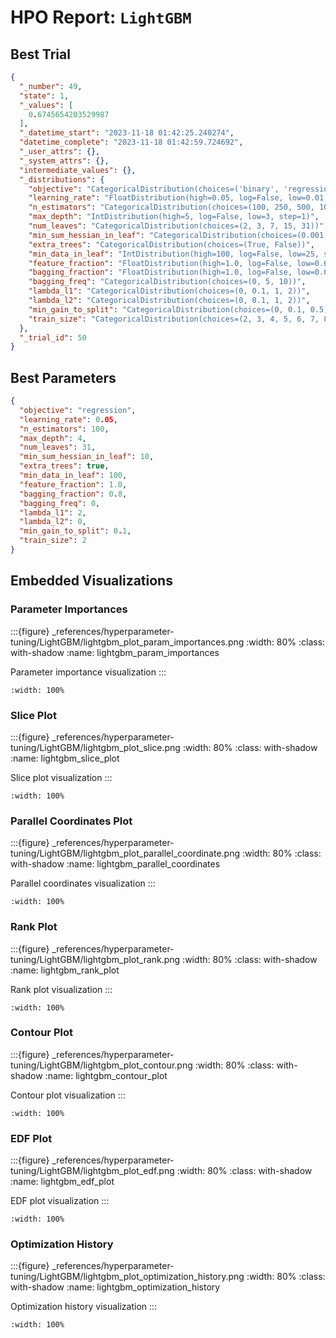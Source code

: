 # HPO Report: `LightGBM`

## Best Trial
```json
{
  "_number": 49,
  "state": 1,
  "_values": [
    0.6745654203529987
  ],
  "_datetime_start": "2023-11-18 01:42:25.240274",
  "datetime_complete": "2023-11-18 01:42:59.724692",
  "_user_attrs": {},
  "_system_attrs": {},
  "intermediate_values": {},
  "_distributions": {
    "objective": "CategoricalDistribution(choices=('binary', 'regression'))",
    "learning_rate": "FloatDistribution(high=0.05, log=False, low=0.01, step=0.01)",
    "n_estimators": "CategoricalDistribution(choices=(100, 250, 500, 1000))",
    "max_depth": "IntDistribution(high=5, log=False, low=3, step=1)",
    "num_leaves": "CategoricalDistribution(choices=(2, 3, 7, 15, 31))",
    "min_sum_hessian_in_leaf": "CategoricalDistribution(choices=(0.001, 0.01, 0.1, 1, 10))",
    "extra_trees": "CategoricalDistribution(choices=(True, False))",
    "min_data_in_leaf": "IntDistribution(high=100, log=False, low=25, step=25)",
    "feature_fraction": "FloatDistribution(high=1.0, log=False, low=0.6, step=0.2)",
    "bagging_fraction": "FloatDistribution(high=1.0, log=False, low=0.6, step=0.2)",
    "bagging_freq": "CategoricalDistribution(choices=(0, 5, 10))",
    "lambda_l1": "CategoricalDistribution(choices=(0, 0.1, 1, 2))",
    "lambda_l2": "CategoricalDistribution(choices=(0, 0.1, 1, 2))",
    "min_gain_to_split": "CategoricalDistribution(choices=(0, 0.1, 0.5))",
    "train_size": "CategoricalDistribution(choices=(2, 3, 4, 5, 6, 7, 8, 9, 10))"
  },
  "_trial_id": 50
}
```

## Best Parameters
```json
{
  "objective": "regression",
  "learning_rate": 0.05,
  "n_estimators": 100,
  "max_depth": 4,
  "num_leaves": 31,
  "min_sum_hessian_in_leaf": 10,
  "extra_trees": true,
  "min_data_in_leaf": 100,
  "feature_fraction": 1.0,
  "bagging_fraction": 0.8,
  "bagging_freq": 0,
  "lambda_l1": 2,
  "lambda_l2": 0,
  "min_gain_to_split": 0.1,
  "train_size": 2
}
```

## Embedded Visualizations

### Parameter Importances
:::{figure} _references/hyperparameter-tuning/LightGBM/lightgbm_plot_param_importances.png
:width: 80%
:class: with-shadow
:name: lightgbm_param_importances

Parameter importance visualization
:::

[](xref:spec/lightgbm_hpo#Parameter_Importances)
```{iframe} _references/hyperparameter-tuning/LightGBM/lightgbm_plot_param_importances.html
:width: 100%
```

### Slice Plot
:::{figure} _references/hyperparameter-tuning/LightGBM/lightgbm_plot_slice.png
:width: 80%
:class: with-shadow
:name: lightgbm_slice_plot

Slice plot visualization
:::

[](xref:spec/lightgbm_hpo#Slice_Plot)
```{iframe} _references/hyperparameter-tuning/LightGBM/lightgbm_plot_slice.html
:width: 100%
```

### Parallel Coordinates Plot
:::{figure} _references/hyperparameter-tuning/LightGBM/lightgbm_plot_parallel_coordinate.png
:width: 80%
:class: with-shadow
:name: lightgbm_parallel_coordinates

Parallel coordinates visualization
:::

[](xref:spec/lightgbm_hpo#Parallel_Coordinate)
```{iframe} _references/hyperparameter-tuning/LightGBM/lightgbm_plot_parallel_coordinate.html
:width: 100%
```

### Rank Plot
:::{figure} _references/hyperparameter-tuning/LightGBM/lightgbm_plot_rank.png
:width: 80%
:class: with-shadow
:name: lightgbm_rank_plot

Rank plot visualization
:::

[](xref:spec/lightgbm_hpo#Rank_Plot)
```{iframe} _references/hyperparameter-tuning/LightGBM/lightgbm_plot_rank.html
:width: 100%
```

### Contour Plot
:::{figure} _references/hyperparameter-tuning/LightGBM/lightgbm_plot_contour.png
:width: 80%
:class: with-shadow
:name: lightgbm_contour_plot

Contour plot visualization
:::

[](xref:spec/lightgbm_hpo#Contour_Plot)
```{iframe} _references/hyperparameter-tuning/LightGBM/lightgbm_plot_contour.html
:width: 100%
```

### EDF Plot
:::{figure} _references/hyperparameter-tuning/LightGBM/lightgbm_plot_edf.png
:width: 80%
:class: with-shadow
:name: lightgbm_edf_plot

EDF plot visualization
:::

[](xref:spec/lightgbm_hpo#EDF_Plot)
```{iframe} _references/hyperparameter-tuning/LightGBM/lightgbm_plot_edf.html
:width: 100%
```

### Optimization History
:::{figure} _references/hyperparameter-tuning/LightGBM/lightgbm_plot_optimization_history.png
:width: 80%
:class: with-shadow
:name: lightgbm_optimization_history

Optimization history visualization
:::

[](xref:spec/lightgbm_hpo#Optimization_History)
```{iframe} _references/hyperparameter-tuning/LightGBM/lightgbm_plot_optimization_history.html
:width: 100%
```
